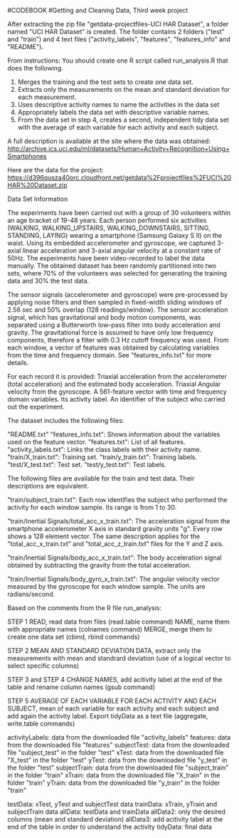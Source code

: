 #CODEBOOK
#Getting and Cleaning Data, Third week project

After extracting the zip file "getdata-projectfiles-UCI HAR Dataset", a folder named "UCI HAR Dataset" is created. The folder contains 2 folders ("test" and "train") and 4 text files ("activity_labels", "features", "features_info" and "README").


From instructions:
You should create one R script called run_analysis.R that does the following. 
1. Merges the training and the test sets to create one data set.
2. Extracts only the measurements on the mean and standard deviation for each measurement. 
3. Uses descriptive activity names to name the activities in the data set
4. Appropriately labels the data set with descriptive variable names. 
5. From the data set in step 4, creates a second, independent tidy data set with the average of each variable for each activity and each subject.


A full description is available at the site where the data was obtained: 
http://archive.ics.uci.edu/ml/datasets/Human+Activity+Recognition+Using+Smartphones 

Here are the data for the project: 
https://d396qusza40orc.cloudfront.net/getdata%2Fprojectfiles%2FUCI%20HAR%20Dataset.zip 


Data Set Information

The experiments have been carried out with a group of 30 volunteers within an age bracket of 19-48 years. Each person performed six activities (WALKING, WALKING_UPSTAIRS, WALKING_DOWNSTAIRS, SITTING, STANDING, LAYING) wearing a smartphone (Samsung Galaxy S II) on the waist. Using its embedded accelerometer and gyroscope, we captured 3-axial linear acceleration and 3-axial angular velocity at a constant rate of 50Hz. The experiments have been video-recorded to label the data manually. The obtained dataset has been randomly partitioned into two sets, where 70% of the volunteers was selected for generating the training data and 30% the test data. 

The sensor signals (accelerometer and gyroscope) were pre-processed by applying noise filters and then sampled in fixed-width sliding windows of 2.56 sec and 50% overlap (128 readings/window). The sensor acceleration signal, which has gravitational and body motion components, was separated using a Butterworth low-pass filter into body acceleration and gravity. The gravitational force is assumed to have only low frequency components, therefore a filter with 0.3 Hz cutoff frequency was used. From each window, a vector of features was obtained by calculating variables from the time and frequency domain. See "features_info.txt" for more details. 

For each record it is provided:
Triaxial acceleration from the accelerometer (total acceleration) and the estimated body acceleration.
Triaxial Angular velocity from the gyroscope.
A 561-feature vector with time and frequency domain variables.
Its activity label.
An identifier of the subject who carried out the experiment.


The dataset includes the following files:

"README.txt"
"features_info.txt": Shows information about the variables used on the feature vector.
"features.txt": List of all features.
"activity_labels.txt": Links the class labels with their activity name.
"train/X_train.txt": Training set.
"train/y_train.txt": Training labels.
"test/X_test.txt": Test set.
"test/y_test.txt": Test labels.


The following files are available for the train and test data. Their descriptions are equivalent. 

"train/subject_train.txt": Each row identifies the subject who performed the activity for each window sample. Its range is from 1 to 30. 

"train/Inertial Signals/total_acc_x_train.txt": The acceleration signal from the smartphone accelerometer X axis in standard gravity units "g". Every row shows a 128 element vector. The same description applies for the "total_acc_x_train.txt" and "total_acc_z_train.txt" files for the Y and Z axis. 

"train/Inertial Signals/body_acc_x_train.txt": The body acceleration signal obtained by subtracting the gravity from the total acceleration. 

"train/Inertial Signals/body_gyro_x_train.txt": The angular velocity vector measured by the gyroscope for each window sample. The units are radians/second. 


Based on the comments from the R file run_analysis:

STEP 1
READ, read data from files (read.table command)
NAME, name them with appropriate names (colnames command)
MERGE, merge them to create one data set (cbind, rbind commands)

STEP 2
MEAN AND STANDARD DEVIATION DATA, extract only the measurements with mean and standrard deviation (use of a logical vector to select specific columns)

STEP 3 and STEP 4
CHANGE NAMES, add acitivity label at the end of the table and rename column names (gsub command)

STEP 5
AVERAGE OF EACH VARIABLE FOR EACH ACTIVITY AND EACH SUBJECT, mean of each variable for each activity and each subject and add again the activity label. Export tidyData as a text file (aggregate, write.table commands)

activityLabels: data from the downloaded file "activity_labels"
features: data from the downloaded file "features"
subjectTest: data from the downloaded file "subject_test" in the folder "test"
xTest: data from the downloaded file "X_test" in the folder "test"
yTest: data from the downloaded file "y_test" in the folder "test"
subjectTrain: data from the downloaded file "subject_train" in the folder "train"
xTrain: data from the downloaded file "X_train" in the folder "train"
yTrain: data from the downloaded file "y_train" in the folder "train"

testData: xTest, yTest and subjectTest data
trainData: xTrain, yTrain and subjectTrain data
allData: testData and trainData
allData2: only the desired columns (mean and standard deviation)
allData3: add acitivity label at the end of the table in order to understand the activity
tidyData: final data



